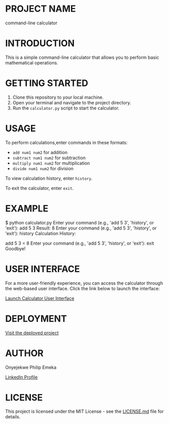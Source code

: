 # PROJECT NAME
  
  command-line calculator

# INTRODUCTION

This is a simple command-line calculator that allows you to perform basic mathematical operations.

# GETTING STARTED

1. Clone this repository to your local machine.
2. Open your terminal and navigate to the project directory.
3. Run the `calculator.py` script to start the calculator.

# USAGE

To perform calculations,enter commands in these formats:

- `add num1 num2` for addition
- `subtract num1 num2` for subtraction
- `multiply num1 num2` for multiplication
- `divide num1 num2` for division

To view calculation history, enter `history`.

To exit the calculator, enter `exit`.


# EXAMPLE


$ python calculator.py
Enter your command (e.g., 'add 5 3', 'history', or 'exit'): add 5 3
Result: 8
Enter your command (e.g., 'add 5 3', 'history', or 'exit'): history
Calculation History:

add 5 3 = 8
Enter your command (e.g., 'add 5 3', 'history', or 'exit'): exit
Goodbye!

# USER INTERFACE

For a more user-friendly experience, you can access the calculator through the web-based user interface. Click the link below to launch the interface:

[Launch Calculator User Interface](https://donphili.github.io/my-commandline-calculator-landing-page/)


# DEPLOYMENT

[Visit the deployed project](https://donphili.github.io/my-commandline-calculator-landing-page/)

# AUTHOR

Onyejekwe Philip Emeka

[LinkedIn Profile](https://www.linkedin.com/in/onyejekwe-philip-emeka-18700226a)



# LICENSE

This project is licensed under the MIT License - see the [LICENSE.md](LICENSE.md) file for details.
